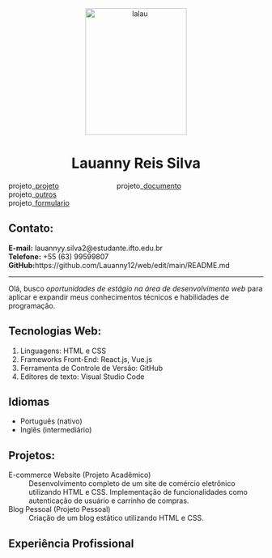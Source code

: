 <!DOCTYPE html>
<html lang="pt-BR">
<head>
    <meta charset="UTF-8">
    <meta name="viewport" content="width=device-width, initial-scale=1.0">
    <title>Currículo</title>
</head>
<body>
    <center>
    <img
    src="c:\Users\202310210022\Downloads\WhatsApp Image 2025-01-18 at 21.53.07.jpeg"
      alt="lalau"
      width="200"
      height="250" /> <h1>Lauanny Reis Silva </h1></center>
       

projeto_<a href="file:///C:/Users/202310210022/.vscode/Projetos.html">projeto</a>&nbsp;&nbsp;&nbsp;&nbsp;&nbsp;&nbsp;&nbsp;&nbsp;&nbsp;&nbsp;&nbsp;&nbsp;&nbsp;&nbsp;&nbsp;&nbsp;&nbsp;&nbsp;&nbsp;&nbsp;&nbsp;&nbsp;&nbsp;&nbsp;&nbsp;&nbsp;&nbsp;&nbsp; 
        projeto_<a href="file:///C:/Users/202310210022/.vscode/documentos.html">documento</a>&nbsp;&nbsp;&nbsp;&nbsp;&nbsp;&nbsp;&nbsp;&nbsp;&nbsp;&nbsp;&nbsp;&nbsp;&nbsp;&nbsp;&nbsp;&nbsp;&nbsp;&nbsp;&nbsp;&nbsp;&nbsp;&nbsp;&nbsp;&nbsp;&nbsp;&nbsp;&nbsp;    
        projeto_<a href="file:///C:/Users/202310210022/.vscode/outro.html">outros</a>&nbsp;&nbsp;&nbsp;&nbsp;&nbsp;&nbsp;&nbsp;&nbsp;&nbsp;&nbsp;&nbsp;&nbsp;&nbsp;&nbsp;&nbsp;&nbsp;&nbsp;&nbsp;&nbsp;&nbsp;&nbsp;&nbsp;&nbsp;&nbsp;&nbsp;&nbsp;&nbsp;&nbsp;  
        projeto_<a href="file:///C:/Users/202310210022/.vscode/FORMULARIO.html">formulario</a>&nbsp;&nbsp;&nbsp;&nbsp;&nbsp;&nbsp;&nbsp;&nbsp;&nbsp;&nbsp;&nbsp;&nbsp;&nbsp;&nbsp;&nbsp;&nbsp;&nbsp;&nbsp;&nbsp;&nbsp;&nbsp;&nbsp;&nbsp;&nbsp;&nbsp;&nbsp;&nbsp;&nbsp;     
      </p>
      
    
<section>
        <h2>Contato:</h2>
        <strong>E-mail:</strong> lauannyy.silva2@estudante.ifto.edu.br<br>
        <strong>Telefone:</strong> +55 (63) 99599807<br>
        <strong>GitHub:</strong>https://github.com/Lauanny12/web/edit/main/README.md<br>
    </section>
      <hr>                           
          <article>
            <p>Olá, busco <em>oportunidades de estágio na área de desenvolvimento web</em> para aplicar e expandir meus conhecimentos técnicos e habilidades de programação.</p>
        </article>
        
<section>
     <h2>Tecnologias Web:</h2>
         <ol>
            <li>Linguagens: HTML e CSS</li>
            <li>Frameworks Front-End: React.js, Vue.js</li>
            <li>Ferramenta de Controle de Versão: GitHub</li>
            <li>Editores de texto: Visual Studio Code</li>
        </ol>
</section>
      
<section>
    <h2>Idiomas</h2>
    <ul>
             <li>Português (nativo)</li>
             <li>Inglês (intermediário)</li>
            </ul>
        </section>
        
<section>
            <h2>Projetos:</h2>
            <dl>
                <dt>E-commerce Website (Projeto Acadêmico)</dt>
                <dd>Desenvolvimento completo de um site de comércio eletrônico utilizando HTML e CSS. Implementação de funcionalidades como autenticação de usuário e carrinho de compras.</dd>
            <dt>Blog Pessoal (Projeto Pessoal)</dt>
            <dd>Criação de um blog estático utilizando HTML e CSS.</dd>
            </dl>
        </section>
     <section>
            <h2>Experiência Profissional</h2>
            
